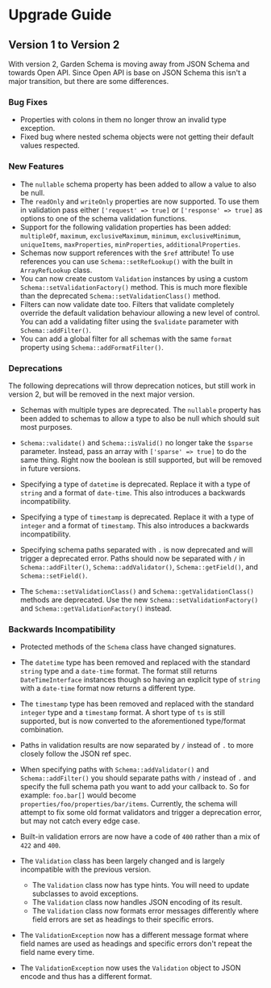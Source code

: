 # Upgrade Guide

## Version 1 to Version 2

With version 2, Garden Schema is moving away from JSON Schema and towards Open API. Since Open API is base on JSON Schema this isn't a major transition, but there are some differences.

### Bug Fixes

- Properties with colons in them no longer throw an invalid type exception.
- Fixed bug where nested schema objects were not getting their default values respected. 

### New Features

- The `nullable` schema property has been added to allow a value to also be null.
- The `readOnly` and `writeOnly` properties are now supported. To use them in validation pass either `['request' => true]` or `['response' => true]` as options to one of the schema validation functions.
- Support for the following validation properties has been added: `multipleOf`, `maximum`, `exclusiveMaximum`, `minimum`, `exclusiveMinimum`, `uniqueItems`, `maxProperties`, `minProperties`, `additionalProperties`.
- Schemas now support references with the `$ref` attribute! To use references you can use `Schema::setRefLookup()` with the built in `ArrayRefLookup` class.
- You can now create custom `Validation` instances by using a custom `Schema::setValidationFactory()` method. This is much more flexible than the deprecated `Schema::setValidationClass()` method.
- Filters can now validate date too. Filters that validate completely override the default validation behaviour allowing a new level of control. You can add a validating filter using the `$validate` parameter with `Schema::addFilter()`.
- You can add a global filter for all schemas with the same `format` property using `Schema::addFormatFilter()`. 

### Deprecations

The following deprecations will throw deprecation notices, but still work in version 2, but will be removed in the next major version.

- Schemas with multiple types are deprecated. The `nullable` property has been added to schemas to allow a type to also be null which should suit most purposes.

- `Schema::validate()` and `Schema::isValid()` no longer take the `$sparse` parameter. Instead, pass an array with `['sparse' => true]` to do the same thing. Right now the boolean is still supported, but will be removed in future versions.

- Specifying a type of `datetime` is deprecated. Replace it with a type of `string` and a format of `date-time`. This also introduces a backwards incompatibility.

- Specifying a type of `timestamp` is deprecated. Replace it with a type of `integer` and a format of `timestamp`. This also introduces a backwards incompatibility. 

- Specifying schema paths separated with `.` is now deprecated and will trigger a deprecated error. Paths should now be separated with `/` in `Schema::addFilter()`, `Schema::addValidator()`, `Schema::getField()`, and `Schema::setField()`.

- The `Schema::setValidationClass()` and `Schema::getValidationClass()` methods are deprecated. Use the new `Schema::setValidationFactory()` and `Schema::getValidationFactory()` instead.

### Backwards Incompatibility

- Protected methods of the `Schema` class have changed signatures.

- The `datetime` type has been removed and replaced with the standard `string` type and a `date-time` format. The format still returns `DateTimeInterface` instances though so having an explicit type of `string` with a `date-time` format now returns a different type.

- The `timestamp` type has been removed and replaced with the standard `integer` type and a `timestamp` format. A short type of `ts` is still supported, but is now converted to the aforementioned type/format combination.

- Paths in validation results are now separated by `/` instead of `.` to more closely follow the JSON ref spec.

- When specifying paths with `Schema::addValidator()` and `Schema::addFilter()` you should separate paths with `/` instead of `.` and specify the full schema path you want to add your callback to. So for example: `foo.bar[]` would become `properties/foo/properties/bar/items`. Currently, the schema will attempt to fix some old format validators and trigger a deprecation error, but may not catch every edge case.

- Built-in validation errors are now have a code of `400` rather than a mix of `422` and `400`.

- The `Validation` class has been largely changed and is largely incompatible with the previous version.

    - The `Validation` class now has type hints. You will need to update subclasses to avoid exceptions.
    - The `Validation` class now handles JSON encoding of its result.
    - The `Validation` class now formats error messages differently where field errors are set as headings to their specific errors.
    
- The `ValidationException` now has a different message format where field names are used as headings and specific errors don't repeat the field name every time.

- The `ValidationException` now uses the `Validation` object to JSON encode and thus has a different format.
